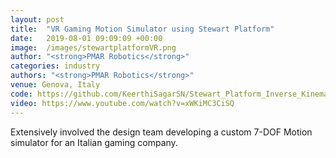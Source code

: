 ```yaml
---
layout: post
title:  "VR Gaming Motion Simulator using Stewart Platform"
date:   2019-08-01 09:09:09 +00:00
image:  /images/stewartplatformVR.png
author: "<strong>PMAR Robotics</strong>"
categories: industry
authors: "<strong>PMAR Robotics</strong>"
venue: Genova, Italy
code: https://github.com/KeerthiSagarSN/Stewart_Platform_Inverse_Kinematics_RSS_Architecture
video: https://www.youtube.com/watch?v=xWKiMC3CiSQ
---
```

Extensively involved the design team developing a custom 7-DOF Motion simulator for an Italian gaming company.
